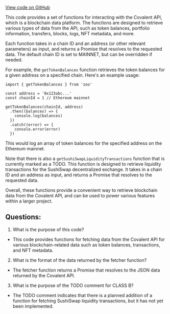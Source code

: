 [View code on GitHub](zoo-labs/zoo/blob/master/core/src/services/covalent/fetchers.ts)

This code provides a set of functions for interacting with the Covalent API, which is a blockchain data platform. The functions are designed to retrieve various types of data from the API, such as token balances, portfolio information, transfers, blocks, logs, NFT metadata, and more. 

Each function takes in a chain ID and an address (or other relevant parameters) as input, and returns a Promise that resolves to the requested data. The default chain ID is set to MAINNET, but can be overridden if needed. 

For example, the `getTokenBalances` function retrieves the token balances for a given address on a specified chain. Here's an example usage:

```
import { getTokenBalances } from 'zoo'

const address = '0x123abc...'
const chainId = 1 // Ethereum mainnet

getTokenBalances(chainId, address)
  .then((balances) => {
    console.log(balances)
  })
  .catch((error) => {
    console.error(error)
  })
```

This would log an array of token balances for the specified address on the Ethereum mainnet. 

Note that there is also a `getSushiSwapLiquidityTransactions` function that is currently marked as a TODO. This function is designed to retrieve liquidity transactions for the SushiSwap decentralized exchange. It takes in a chain ID and an address as input, and returns a Promise that resolves to the requested data. 

Overall, these functions provide a convenient way to retrieve blockchain data from the Covalent API, and can be used to power various features within a larger project.
## Questions: 
 1. What is the purpose of this code?
- This code provides functions for fetching data from the Covalent API for various blockchain-related data such as token balances, transactions, and NFT metadata.

2. What is the format of the data returned by the fetcher function?
- The fetcher function returns a Promise that resolves to the JSON data returned by the Covalent API.

3. What is the purpose of the TODO comment for CLASS B?
- The TODO comment indicates that there is a planned addition of a function for fetching SushiSwap liquidity transactions, but it has not yet been implemented.